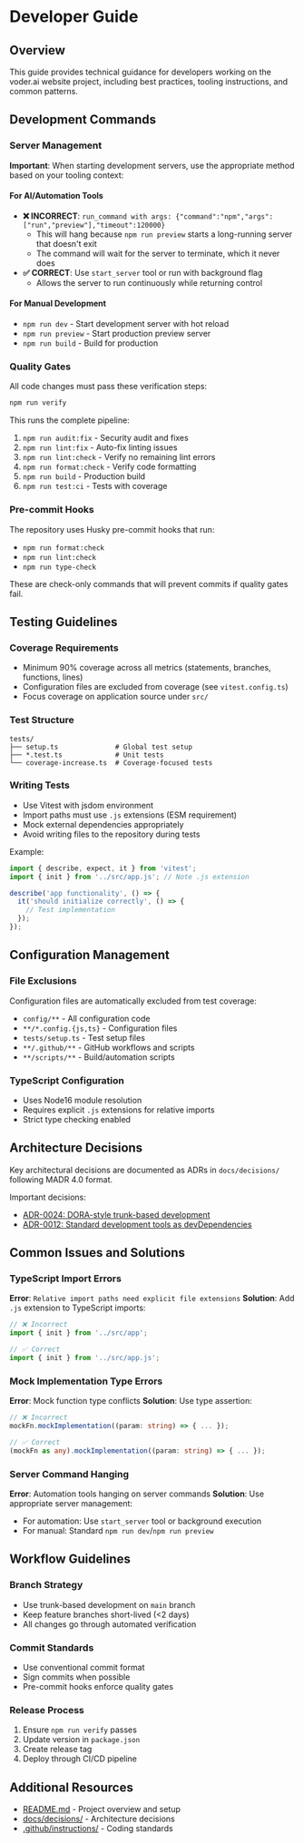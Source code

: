 # Developer Guide

## Overview

This guide provides technical guidance for developers working on the voder.ai website project, including best practices, tooling instructions, and common patterns.

## Development Commands

### Server Management

**Important**: When starting development servers, use the appropriate method based on your tooling context:

#### For AI/Automation Tools

- **❌ INCORRECT**: `run_command with args: {"command":"npm","args":["run","preview"],"timeout":120000}`
  - This will hang because `npm run preview` starts a long-running server that doesn't exit
  - The command will wait for the server to terminate, which it never does
- **✅ CORRECT**: Use `start_server` tool or run with background flag
  - Allows the server to run continuously while returning control

#### For Manual Development

- `npm run dev` - Start development server with hot reload
- `npm run preview` - Start production preview server
- `npm run build` - Build for production

### Quality Gates

All code changes must pass these verification steps:

```bash
npm run verify
```

This runs the complete pipeline:

1. `npm run audit:fix` - Security audit and fixes
2. `npm run lint:fix` - Auto-fix linting issues
3. `npm run lint:check` - Verify no remaining lint errors
4. `npm run format:check` - Verify code formatting
5. `npm run build` - Production build
6. `npm run test:ci` - Tests with coverage

### Pre-commit Hooks

The repository uses Husky pre-commit hooks that run:

- `npm run format:check`
- `npm run lint:check`
- `npm run type-check`

These are check-only commands that will prevent commits if quality gates fail.

## Testing Guidelines

### Coverage Requirements

- Minimum 90% coverage across all metrics (statements, branches, functions, lines)
- Configuration files are excluded from coverage (see `vitest.config.ts`)
- Focus coverage on application source under `src/`

### Test Structure

```
tests/
├── setup.ts              # Global test setup
├── *.test.ts             # Unit tests
└── coverage-increase.ts  # Coverage-focused tests
```

### Writing Tests

- Use Vitest with jsdom environment
- Import paths must use `.js` extensions (ESM requirement)
- Mock external dependencies appropriately
- Avoid writing files to the repository during tests

Example:

```typescript
import { describe, expect, it } from 'vitest';
import { init } from '../src/app.js'; // Note .js extension

describe('app functionality', () => {
  it('should initialize correctly', () => {
    // Test implementation
  });
});
```

## Configuration Management

### File Exclusions

Configuration files are automatically excluded from test coverage:

- `config/**` - All configuration code
- `**/*.config.{js,ts}` - Configuration files
- `tests/setup.ts` - Test setup files
- `**/.github/**` - GitHub workflows and scripts
- `**/scripts/**` - Build/automation scripts

### TypeScript Configuration

- Uses Node16 module resolution
- Requires explicit `.js` extensions for relative imports
- Strict type checking enabled

## Architecture Decisions

Key architectural decisions are documented as ADRs in `docs/decisions/` following MADR 4.0 format.

Important decisions:

- [ADR-0024: DORA-style trunk-based development](../docs/decisions/0024-adopt-dora-style-trunk-based-development.accepted.md)
- [ADR-0012: Standard development tools as devDependencies](../docs/decisions/0012-use-standard-development-tools-as-devdependencies.accepted.md)

## Common Issues and Solutions

### TypeScript Import Errors

**Error**: `Relative import paths need explicit file extensions`
**Solution**: Add `.js` extension to TypeScript imports:

```typescript
// ❌ Incorrect
import { init } from '../src/app';

// ✅ Correct
import { init } from '../src/app.js';
```

### Mock Implementation Type Errors

**Error**: Mock function type conflicts
**Solution**: Use type assertion:

```typescript
// ❌ Incorrect
mockFn.mockImplementation((param: string) => { ... });

// ✅ Correct
(mockFn as any).mockImplementation((param: string) => { ... });
```

### Server Command Hanging

**Error**: Automation tools hanging on server commands
**Solution**: Use appropriate server management:

- For automation: Use `start_server` tool or background execution
- For manual: Standard `npm run dev`/`npm run preview`

## Workflow Guidelines

### Branch Strategy

- Use trunk-based development on `main` branch
- Keep feature branches short-lived (<2 days)
- All changes go through automated verification

### Commit Standards

- Use conventional commit format
- Sign commits when possible
- Pre-commit hooks enforce quality gates

### Release Process

1. Ensure `npm run verify` passes
2. Update version in `package.json`
3. Create release tag
4. Deploy through CI/CD pipeline

## Additional Resources

- [README.md](../README.md) - Project overview and setup
- [docs/decisions/](../docs/decisions/) - Architecture decisions
- [.github/instructions/](../.github/instructions/) - Coding standards
